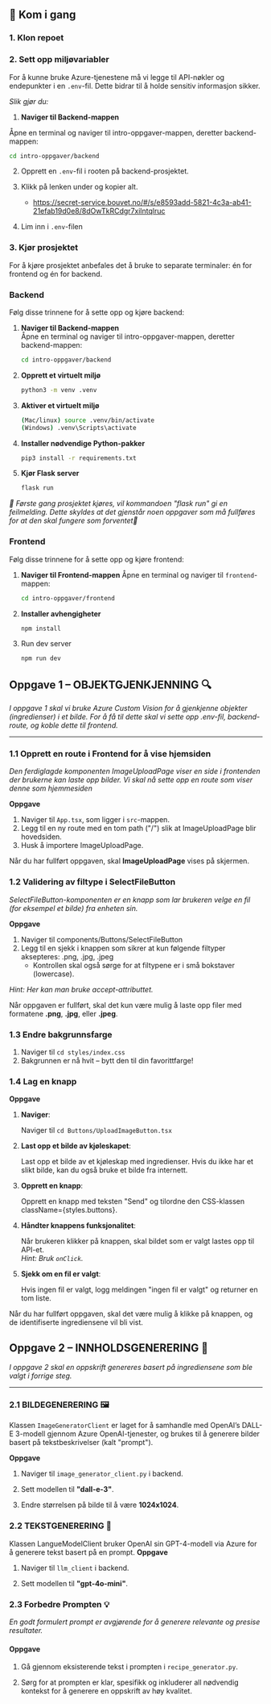 ## 🚀 Kom i gang

### 1. Klon repoet

### 2. Sett opp miljøvariabler

For å kunne bruke Azure-tjenestene må vi legge til API-nøkler og endepunkter i en `.env`-fil. Dette bidrar til å holde sensitiv informasjon sikker.

_Slik gjør du:_

1. **Naviger til Backend-mappen**

Åpne en terminal og naviger til intro-oppgaver-mappen, deretter backend-mappen:

```bash
cd intro-oppgaver/backend
```

2. Opprett en `.env`-fil i rooten på backend-prosjektet.

3. Klikk på lenken under og kopier alt.
   - https://secret-service.bouvet.no/#/s/e8593add-5821-4c3a-ab41-21efab19d0e8/8dOwTkRCdgr7xilntqlruc
4. Lim inn i `.env`-filen

### 3. Kjør prosjektet

For å kjøre prosjektet anbefales det å bruke to separate terminaler: én for frontend og én for backend.

### Backend

Følg disse trinnene for å sette opp og kjøre backend:

1. **Naviger til Backend-mappen**  
   Åpne en terminal og naviger til intro-oppgaver-mappen, deretter backend-mappen:
   ```bash
   cd intro-oppgaver/backend
   ```
2. **Opprett et virtuelt miljø**
   ```bash
   python3 -m venv .venv
   ```
3. **Aktiver et virtuelt miljø**
   ```bash
   (Mac/linux) source .venv/bin/activate
   (Windows) .venv\Scripts\activate
   ```
4. **Installer nødvendige Python-pakker**
   ```bash
   pip3 install -r requirements.txt
   ```
5. **Kjør Flask server**

   ```bash
   flask run

   ```

*🚨 Første gang prosjektet kjøres, vil kommandoen "flask run" gi en feilmelding. Dette skyldes at det gjenstår noen oppgaver som må fullføres for at den skal fungere som forventet🚨*

### Frontend

Følg disse trinnene for å sette opp og kjøre frontend:

1. **Naviger til Frontend-mappen**
  Åpne en terminal og naviger til `frontend`-mappen:

   ```bash
   cd intro-oppgaver/frontend

   ```

2. **Installer avhengigheter**
   ```bash
   npm install
   ```
3. Run dev server
   ```bash
   npm run dev
   ```

## Oppgave 1 – OBJEKTGJENKJENNING 🔍

_I oppgave 1 skal vi bruke Azure Custom Vision for å gjenkjenne objekter (ingredienser) i et bilde. For å få til dette skal vi sette opp .env-fil, backend-route, og koble dette til frontend._

---

### 1.1 Opprett en route i Frontend for å vise hjemsiden

_Den ferdiglagde komponenten ImageUploadPage viser en side i frontenden der brukerne kan laste opp bilder. Vi skal nå sette opp en route som viser denne som hjemmesiden_

**Oppgave**

1. Naviger til `App.tsx`, som ligger i `src`-mappen.
2. Legg til en ny route med en tom path ("/") slik at ImageUploadPage blir hovedsiden.
3. Husk å importere ImageUploadPage.

Når du har fullført oppgaven, skal **ImageUploadPage** vises på skjermen.

### 1.2 Validering av filtype i SelectFileButton

_SelectFileButton-komponenten er en knapp som lar brukeren velge en fil (for eksempel et bilde) fra enheten sin._

**Oppgave**

1. Naviger til components/Buttons/SelectFileButton
2. Legg til en sjekk i knappen som sikrer at kun følgende filtyper aksepteres: .png, .jpg, .jpeg
   - Kontrollen skal også sørge for at filtypene er i små bokstaver (lowercase).

_Hint: Her kan man bruke accept-attributtet._

Når oppgaven er fullført, skal det kun være mulig å laste opp filer med formatene **.png**, **.jpg**, eller **.jpeg**.

### 1.3 Endre bakgrunnsfarge

1. Naviger til ` cd styles/index.css `
2. Bakgrunnen er nå hvit – bytt den til din favorittfarge!


### 1.4 Lag en knapp 

**Oppgave**

1.  **Naviger**:

    Naviger til `cd Buttons/UploadImageButton.tsx`

2.  **Last opp et bilde av kjøleskapet**:

    Last opp et bilde av et kjøleskap med ingredienser. Hvis du ikke har et slikt bilde, kan du også bruke et bilde fra internett.

3.  **Opprett en knapp**:

    Opprett en knapp med teksten "Send" og tilordne den CSS-klassen className={styles.buttons}.

4.  **Håndter knappens funksjonalitet**:

    Når brukeren klikker på knappen, skal bildet som er valgt lastes opp til API-et.  
     _Hint: Bruk `onClick`._

5.  **Sjekk om en fil er valgt**:

    Hvis ingen fil er valgt, logg meldingen "ingen fil er valgt" og returner en tom liste.



Når du har fullført oppgaven, skal det være mulig å klikke på knappen, og de identifiserte ingrediensene vil bli vist.

## Oppgave 2 – INNHOLDSGENERERING  🧠

_I oppgave 2 skal en oppskrift genereres basert på ingrediensene som ble valgt i forrige steg._

---



### 2.1 BILDEGENERERING 🖼️ 

Klassen `ImageGeneratorClient` er laget for å samhandle med OpenAI’s DALL-E 3-modell gjennom Azure OpenAI-tjenester, og brukes til å generere bilder basert på tekstbeskrivelser (kalt "prompt").

**Oppgave**

1. Naviger til `image_generator_client.py` i backend.

2. Sett modellen til **"dall-e-3"**.

3. Endre størrelsen på bilde til å være **1024x1024**.



### 2.2 TEKSTGENERERING 💬

Klassen LangueModelClient bruker OpenAI sin GPT-4-modell via Azure for å generere tekst basert på en prompt.
**Oppgave**

1. Naviger til `llm_client` i backend.

2. Sett modellen til **"gpt-4o-mini"**.


### 2.3 Forbedre Prompten 💡

_En godt formulert prompt er avgjørende for å generere relevante og presise resultater._

#### Oppgave

1. Gå gjennom eksisterende tekst i prompten i `recipe_generator.py`.

2. Sørg for at prompten er klar, spesifikk og inkluderer all nødvendig kontekst for å generere en oppskrift av høy
   kvalitet.



